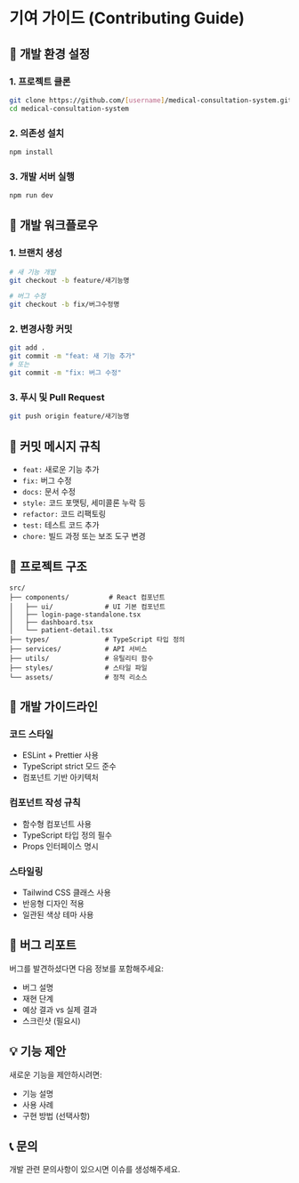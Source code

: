 # 기여 가이드 (Contributing Guide)

## 🚀 개발 환경 설정

### 1. 프로젝트 클론
```bash
git clone https://github.com/[username]/medical-consultation-system.git
cd medical-consultation-system
```

### 2. 의존성 설치
```bash
npm install
```

### 3. 개발 서버 실행
```bash
npm run dev
```

## 📝 개발 워크플로우

### 1. 브랜치 생성
```bash
# 새 기능 개발
git checkout -b feature/새기능명

# 버그 수정
git checkout -b fix/버그수정명
```

### 2. 변경사항 커밋
```bash
git add .
git commit -m "feat: 새 기능 추가"
# 또는
git commit -m "fix: 버그 수정"
```

### 3. 푸시 및 Pull Request
```bash
git push origin feature/새기능명
```

## 🎯 커밋 메시지 규칙

- `feat:` 새로운 기능 추가
- `fix:` 버그 수정
- `docs:` 문서 수정
- `style:` 코드 포맷팅, 세미콜론 누락 등
- `refactor:` 코드 리팩토링
- `test:` 테스트 코드 추가
- `chore:` 빌드 과정 또는 보조 도구 변경

## 📁 프로젝트 구조

```
src/
├── components/          # React 컴포넌트
│   ├── ui/             # UI 기본 컴포넌트
│   ├── login-page-standalone.tsx
│   ├── dashboard.tsx
│   └── patient-detail.tsx
├── types/              # TypeScript 타입 정의
├── services/           # API 서비스
├── utils/              # 유틸리티 함수
├── styles/             # 스타일 파일
└── assets/             # 정적 리소스
```

## 🔧 개발 가이드라인

### 코드 스타일
- ESLint + Prettier 사용
- TypeScript strict 모드 준수
- 컴포넌트 기반 아키텍처

### 컴포넌트 작성 규칙
- 함수형 컴포넌트 사용
- TypeScript 타입 정의 필수
- Props 인터페이스 명시

### 스타일링
- Tailwind CSS 클래스 사용
- 반응형 디자인 적용
- 일관된 색상 테마 사용

## 🐛 버그 리포트

버그를 발견하셨다면 다음 정보를 포함해주세요:
- 버그 설명
- 재현 단계
- 예상 결과 vs 실제 결과
- 스크린샷 (필요시)

## 💡 기능 제안

새로운 기능을 제안하시려면:
- 기능 설명
- 사용 사례
- 구현 방법 (선택사항)

## 📞 문의

개발 관련 문의사항이 있으시면 이슈를 생성해주세요.
